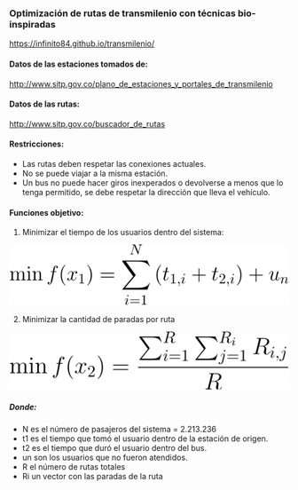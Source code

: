 ### Optimización de rutas de transmilenio con técnicas bio-inspiradas

https://infinito84.github.io/transmilenio/

#### Datos de las estaciones tomados de:
http://www.sitp.gov.co/plano_de_estaciones_y_portales_de_transmilenio

#### Datos de las rutas:
http://www.sitp.gov.co/buscador_de_rutas

#### Restricciones: 
*  Las rutas deben respetar las conexiones actuales.
*  No se puede viajar a la misma estación.
*  Un bus no puede hacer giros inexperados o devolverse a menos que lo tenga permitido, se debe respetar la dirección que lleva el vehículo.

#### Funciones objetivo:
<!--
https://www.codecogs.com/latex/eqneditor.php
\min f(x_{1}) = \sum_{i=1}^{N} \left (t_{1,i} + t_{2,i}  \right ) + u_{n}
\min f(x_{2}) = \frac{\sum_{i=1}^{R} \sum_{j=1}^{R_{i}} R_{i,j}}{R}
 --->
1.  Minimizar el tiempo de los usuarios dentro del sistema:
<img src="./img/f1.svg">

2.  Minimizar la cantidad de paradas por ruta
<img src="./img/f2.svg">

##### Donde:
-  N es el número de pasajeros del sistema = 2.213.236
-  t1 es el tiempo que tomó el usuario dentro de la estación de origen.
-  t2 es el tiempo que duró el usuario dentro del bus.
-  un son los usuarios que no fueron atendidos.
-  R el número de rutas totales
-  Ri un vector con las paradas de la ruta
